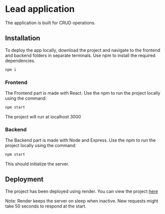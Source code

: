 # Lead application

The application is built for CRUD operations.

## Installation

To deploy the app locally, download the project and navigate to the frontend and backend folders in separate terminals. Use npm to install the required dependencies.

```bash
npm i
```

### Frontend

The Frontend part is made with React. Use the npm to run the project locally using the command:

```bash
npm start
```

The project will run at localhost 3000

### Backend

The Backend part is made with Node and Express. Use the npm to run the project locally using the command:

```bash
npm start
```

This should initialize the server.

## Deployment

The project has been deployed using render. You can view the project [here](https://teacher-management-react.onrender.com/)

Note: Render keeps the server on sleep when inactive. New requests might take 50 seconds to respond at the start.
